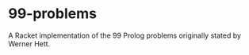 99-problems
===========

A Racket implementation of the 99 Prolog problems originally stated by Werner Hett.
